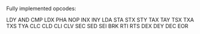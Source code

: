 
Fully implemented opcodes:

LDY
AND
CMP
LDX
PHA
NOP
INX
INY
LDA
STA
STX
STY
TAX
TAY
TSX
TXA
TXS
TYA
CLC
CLD
CLI
CLV
SEC
SED
SEI
BRK
RTI
RTS
DEX
DEY
DEC
EOR